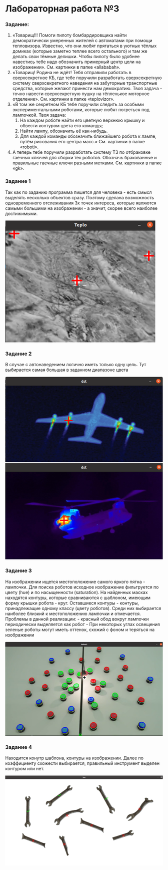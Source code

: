 # Лабораторная работа №3

### Задание:
1. «Товарищ!!! Помоги пилоту бомбардировщика найти демократически умеренных жителей с автоматами при помощи тепловизора. Известно, что они любят прятаться в уютных тёплых домиках (которые заметно теплее всего остального) и там же делать свои тёмные делишки. Чтобы пилоту было удобнее навестись тебе надо обозначить примерный центр цели на изображении». См. картинки в папке «allababah».
2. «Товарищ! Родина не ждёт! Тебя отправили работать в сверхсекретное КБ, где тебе поручили разработать сверхсекретную систему сверхсекретного наведения на забугорные транспортные средства, которые желают принести нам демократию. Твоя задача - точно навести сверхсекретную пушку на тёпленькое моторное отделение». См. картинки в папке «teplovizor».
3. «В том же секретном КБ тебе поручили следить за особыми экспериментальными роботами, которые любят погреться под лампочкой. Твоя задача:
    1) На каждом роботе найти его цветную верхнюю крышку и обвести контуром цвета его команды;
    2) Найти лампу, обозначить её как-нибудь.
    3) Для каждой команды обозначить ближайшего робота к лампе, путём рисования его центра масс.»
См. картинки в папке «roboti».
4. А теперь тебе поручили разработать систему ТЗ по отбраковке гаечных ключей для сборки тех роботов. Обозначь бракованные и правильные гаечные ключи разными метками. См. картинки в папке «gk».

### Задание 1

Так как по заданию программа пишется для человека - есть смысл выделять несколько объектов сразу. Поэтому сделана возможность одновременного отслеживания 3х точек интереса, которые являются самыми большими на изображении - а значит, скорее всего наиболее достижимыми.

![Пример работы программы](readme_img/example1.png)


### Задание 2

В случае с автонаведением логично иметь только одну цель. Тут выбирается самая большая в заданном диапазоне цвета

![Пример работы программы](readme_img/example2.png)
![Пример работы программы](readme_img/example3.png)


### Задание 3

На изображении ищется местоположение самого яркого пятна - лампочки. Для поиска роботов исходное изображение фильтруется по цвету (hue) и по насыщенности (saturation). На найденных масках находятся контуры, которые сравниваются с шаблоном, имеющим форму крышки робота - круг. Оставшиеся контуры - контуры, принадлежащие одному классу (цвету роботов). Среди них выбирается наиболее близкий к местоположению лампочки и отмечается.
Проблемы в данной реализации:
    - красный обод вокруг лампочки периодически выделяется как робот
    - При некоторых углах освещения зеленые роботы могут иметь оттенок, схожий с фоном и теряться на изображении

![Пример работы программы](readme_img/example4.png)


### Задание 4

Находится конутр шаблона, контуры на изображении. Далее по коэффициенту схожести выбирается, правильный инструмент выделен контуром или нет.

![Пример работы программы](readme_img/example5.png)
